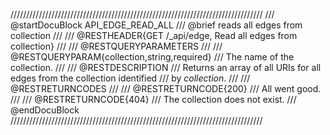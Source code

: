 ////////////////////////////////////////////////////////////////////////////////
/// @startDocuBlock API_EDGE_READ_ALL
/// @brief reads all edges from collection
///
/// @RESTHEADER{GET /_api/edge, Read all edges from collection}
///
/// @RESTQUERYPARAMETERS
///
/// @RESTQUERYPARAM{collection,string,required}
/// The name of the collection.
///
/// @RESTDESCRIPTION
/// Returns an array of all URIs for all edges from the collection identified
/// by *collection*.
///
/// @RESTRETURNCODES
///
/// @RESTRETURNCODE{200}
/// All went good.
///
/// @RESTRETURNCODE{404}
/// The collection does not exist.
/// @endDocuBlock
////////////////////////////////////////////////////////////////////////////////